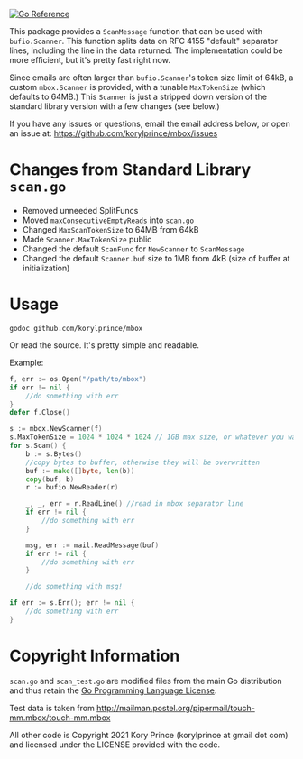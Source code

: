 [![Go Reference](https://pkg.go.dev/badge/github.com/korylprince/mbox.svg)](https://pkg.go.dev/github.com/korylprince/mbox)

This package provides a `ScanMessage` function that can be used with `bufio.Scanner`. This function splits data on RFC 4155 "default" separator lines, including the line in the data returned. The implementation could be more efficient, but it's pretty fast right now.

Since emails are often larger than `bufio.Scanner`'s token size limit of 64kB, a custom `mbox.Scanner` is provided, with a tunable `MaxTokenSize` (which defaults to 64MB.) This `Scanner` is just a stripped down version of the standard library version with a few changes (see below.)

If you have any issues or questions, email the email address below, or open an issue at:
https://github.com/korylprince/mbox/issues

# Changes from Standard Library `scan.go`

* Removed unneeded SplitFuncs
* Moved `maxConsecutiveEmptyReads` into `scan.go`
* Changed `MaxScanTokenSize` to 64MB from 64kB
* Made `Scanner.MaxTokenSize` public
* Changed the default `ScanFunc` for `NewScanner` to `ScanMessage`
* Changed the default `Scanner.buf` size to 1MB from 4kB (size of buffer at initialization)

# Usage

`godoc github.com/korylprince/mbox`

Or read the source. It's pretty simple and readable.

Example:

```go
f, err := os.Open("/path/to/mbox")
if err != nil {
	//do something with err
}
defer f.Close()

s := mbox.NewScanner(f)
s.MaxTokenSize = 1024 * 1024 * 1024 // 1GB max size, or whatever you want
for s.Scan() {
	b := s.Bytes()
	//copy bytes to buffer, otherwise they will be overwritten
	buf := make([]byte, len(b))
	copy(buf, b)
	r := bufio.NewReader(r)

	_, _, err = r.ReadLine() //read in mbox separator line
	if err != nil {
		//do something with err
	}

	msg, err := mail.ReadMessage(buf)
	if err != nil {
		//do something with err
	}

	//do something with msg!

if err := s.Err(); err != nil {
	//do something with err
}
```


# Copyright Information

`scan.go` and `scan_test.go` are modified files from the main Go distribution and thus retain the [Go Programming Language License](https://golang.org/LICENSE).

Test data is taken from http://mailman.postel.org/pipermail/touch-mm.mbox/touch-mm.mbox

All other code is Copyright 2021 Kory Prince (korylprince at gmail dot com) and licensed under the LICENSE provided with the code.
